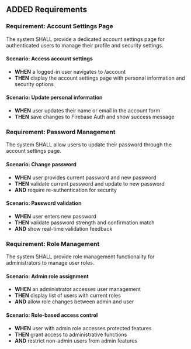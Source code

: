 ## ADDED Requirements

### Requirement: Account Settings Page

The system SHALL provide a dedicated account settings page for authenticated users to manage their profile and security settings.

#### Scenario: Access account settings

- **WHEN** a logged-in user navigates to /account
- **THEN** display the account settings page with personal information and security options

#### Scenario: Update personal information

- **WHEN** user updates their name or email in the account form
- **THEN** save changes to Firebase Auth and show success message

### Requirement: Password Management

The system SHALL allow users to update their password through the account settings page.

#### Scenario: Change password

- **WHEN** user provides current password and new password
- **THEN** validate current password and update to new password
- **AND** require re-authentication for security

#### Scenario: Password validation

- **WHEN** user enters new password
- **THEN** validate password strength and confirmation match
- **AND** show real-time validation feedback

### Requirement: Role Management

The system SHALL provide role management functionality for administrators to manage user roles.

#### Scenario: Admin role assignment

- **WHEN** an administrator accesses user management
- **THEN** display list of users with current roles
- **AND** allow role changes between admin and user

#### Scenario: Role-based access control

- **WHEN** user with admin role accesses protected features
- **THEN** grant access to administrative functions
- **AND** restrict non-admin users from admin features
